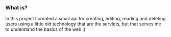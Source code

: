 ### What is?
In this project I created a small api for creating, editing, reading and deleting users using a little old technology that are the servlets, but that serves me to understand the basics of the web :)
